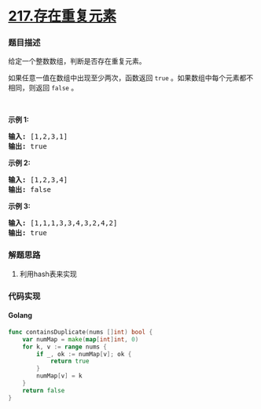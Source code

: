 # [217.存在重复元素](https://leetcode-cn.com/problems/contains-duplicate/)


### 题目描述

<div class="notranslate"><p>给定一个整数数组，判断是否存在重复元素。</p>

<p>如果任意一值在数组中出现至少两次，函数返回 <code>true</code> 。如果数组中每个元素都不相同，则返回 <code>false</code> 。</p>

<p>&nbsp;</p>

<p><strong>示例 1:</strong></p>

<pre><strong>输入:</strong> [1,2,3,1]
<strong>输出:</strong> true</pre>

<p><strong>示例 2:</strong></p>

<pre><strong>输入: </strong>[1,2,3,4]
<strong>输出:</strong> false</pre>

<p><strong>示例&nbsp;3:</strong></p>

<pre><strong>输入: </strong>[1,1,1,3,3,4,3,2,4,2]
<strong>输出:</strong> true</pre>
</div>

### 解题思路

1. 利用hash表来实现

### 代码实现

<!-- tabs:start -->

#### **Golang**
```go
func containsDuplicate(nums []int) bool {
	var numMap = make(map[int]int, 0)
	for k, v := range nums {
		if _, ok := numMap[v]; ok {
			return true
		}
		numMap[v] = k
	}
	return false
}
```


<!-- tabs:end -->